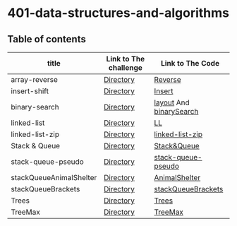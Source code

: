 # 401-data-structures-and-algorithms

## Table of contents

  

| title       | Link to The challenge       | Link to The Code                 |         
| ------------|-----------------------------|----------------------------------|
|array-reverse|[Directory](challengesRead/Array)|[Reverse](challenges/reverse/reverse.png)|
|insert-shift|[Directory](challengesRead/Array)|[Insert](challenges/insert/insert.png)|
|binary-search|[Directory](challengesRead/Array)|[layout](challenges/binarySearch/binarySearch.jpg) And [binarySearch](challenges/binarySearch/binaryVisual.jpg)|
|linked-list|[Directory](challengesRead/LinkedList)| [LL](challenges/linked/app/src/main/java)|
|linked-list-zip|[Directory](challengesRead/LinkedList)|[linked-list-zip](challenges/linked/app/src/main/resources)|
|Stack & Queue|[Directory](challengesRead/StackQueue)| [Stack&Queue](challenges/stackQueue/app/src/main/java)|
|stack-queue-pseudo|[Directory](challengesRead/StackQueue)|[stack-queue-pseudo](challenges/stackQueue/app/src/main/resources)|
|stackQueueAnimalShelter|[Directory](challengesRead/StackQueue)| [AnimalShelter](challenges/stackQueue/app/src/main/resources)|
|stackQueueBrackets|[Directory](challengesRead/StackQueue)| [stackQueueBrackets](challenges/stackQueue/app/src/main/resources)|
|Trees|[Directory](challengesRead/Trees)| [Trees](challenges/tree/app/src/main/resources)|
|TreeMax|[Directory](challengesRead/Trees)| [TreeMax](challenges/tree/app/src/main/resources)|
